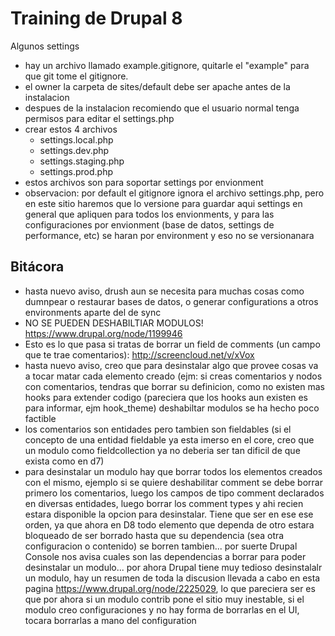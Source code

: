 # Training de Drupal 8

Algunos settings

* hay un archivo llamado example.gitignore, quitarle el "example" para que git tome el gitignore.
* el owner la carpeta de sites/default debe ser apache antes de la instalacion
* despues de la instalacion recomiendo que el usuario normal tenga permisos para editar el settings.php
* crear estos 4 archivos
    * settings.local.php
    * settings.dev.php
    * settings.staging.php
    * settings.prod.php
* estos archivos son para soportar settings por envionment
* observacion: por default el gitignore ignora el archivo settings.php, pero en este sitio haremos que lo versione para guardar aqui settings en general
que apliquen para todos los envionments, y para las configuraciones por envionment (base de datos, settings de performance, etc) se haran por environment y eso no se versionanara

## Bitácora

* hasta nuevo aviso, drush aun se necesita para muchas cosas como dumnpear o restaurar bases de datos, o generar configurations a otros environments aparte del de sync
* NO SE PUEDEN DESHABILTIAR MODULOS! https://www.drupal.org/node/1199946
* Esto es lo que pasa si tratas de borrar un field de comments (un campo que te trae comentarios): http://screencloud.net/v/xVox
* hasta nuevo aviso, creo que para desinstalar algo que provee cosas va a tocar matar cada elemento creado (ejm: si creas comentarios y nodos con comentarios, tendras que borrar su definicion, como no existen mas hooks para extender codigo (pareciera que los hooks aun existen es para informar, ejm hook_theme) deshabiltar modulos se ha hecho poco factible
* los comentarios son entidades pero tambien son fieldables (si el concepto de una entidad fieldable ya esta imerso en el core, creo que un modulo como fieldcollection ya no deberia ser tan dificil de que exista como en d7)
* para desinstalar un modulo hay que borrar todos los elementos creados con el mismo, ejemplo si se quiere deshabilitar comment se debe borrar primero los comentarios, luego los campos de tipo comment declarados en diversas entidades, luego borrar los comment types y ahi recien estara disponible la opcion para desinstalar. Tiene que ser en ese ese orden, ya que ahora en D8 todo elemento que dependa de otro estara bloqueado de ser borrado hasta que su dependencia (sea otra configuracion o contenido) se borren tambien... por suerte Drupal Console nos avisa cuales son las dependencias a borrar para poder desinstalar un modulo... por ahora Drupal tiene muy tedioso desinstalalr un modulo, hay un resumen de toda la discusion llevada a cabo en esta pagina https://www.drupal.org/node/2225029, lo que pareciera ser es que por ahora si un modulo contrib pone el sitio muy inestable, si el modulo creo configuraciones y no hay forma de borrarlas en el UI, tocara borrarlas a mano del configuration